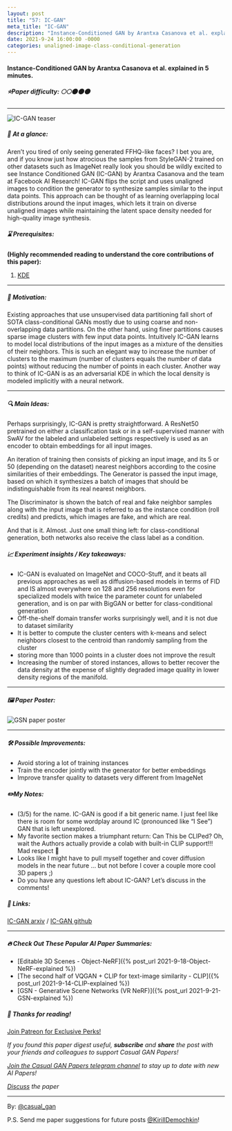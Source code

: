 ```yaml
---
layout: post
title: "57: IC-GAN"
meta_title: "IC-GAN"
description: "Instance-Conditioned GAN by Arantxa Casanova et al. explained in 5 minutes."
date: 2021-9-24 16:00:00 -0000
categories: unaligned-image-class-conditional-generation
---
```


#### Instance-Conditioned GAN by Arantxa Casanova et al. explained in 5 minutes.

##### ⭐️Paper difficulty: 🌕🌕🌑🌑🌑

***

![IC-GAN teaser](/assets/images/icgan_teaser.png "IC-GAN Teaser")

##### 🎯 At a glance:

Aren’t you tired of only seeing generated FFHQ-like faces? I bet you are, and if you know just how atrocious the samples from StyleGAN-2 trained on other datasets such as ImageNet really look you should be wildly excited to see Instance Conditioned GAN (IC-GAN) by Arantxa Casanova and the team at Facebook AI Research! IC-GAN flips the script and uses unaligned images to condition the generator to synthesize samples similar to the input data points. This approach can be thought of as learning overlapping local distributions around the input images, which lets it train on diverse unaligned images while maintaining the latent space density needed for high-quality image synthesis.

##### ⌛️ Prerequisites:

**(Highly recommended reading to understand the core contributions of this paper):**  
1) [KDE](https://en.wikipedia.org/wiki/Kernel_density_estimation)

***

##### 🚀 Motivation:

Existing approaches that use unsupervised data partitioning fall short of SOTA class-conditional GANs mostly due to using coarse and non-overlapping data partitions. On the other hand, using finer partitions causes sparse image clusters with few input data points. Intuitively IC-GAN learns to model local distributions of the input images as a mixture of the densities of their neighbors. This is such an elegant way to increase the number of clusters to the maximum (number of clusters equals the number of data points) without reducing the number of points in each cluster. Another way to think of IC-GAN is as an adversarial KDE in which the local density is modeled implicitly with a neural network.

***

##### 🔍 Main Ideas:

Perhaps surprisingly, IC-GAN is pretty straightforward. A ResNet50 pretrained on either a classification task or in a self-supervised manner with SwAV for the labeled and unlabeled settings respectively is used as an encoder to obtain embeddings for all input images.

An iteration of training then consists of picking an input image, and its 5 or 50 (depending on the dataset) nearest neighbors according to the cosine similarities of their embeddings. The Generator is passed the input image, based on which it synthesizes a batch of images that should be indistinguishable from its real nearest neighbors.

The Discriminator is shown the batch of real and fake neighbor samples along with the input image that is referred to as the instance condition (roll credits) and predicts, which images are fake, and which are real.

And that is it. Almost. Just one small thing left: for class-conditional generation, both networks also receive the class label as a condition.

##### 📈 Experiment insights / Key takeaways:

- IC-GAN is evaluated on ImageNet and COCO-Stuff, and it beats all previous approaches as well as diffusion-based models in terms of FID and IS almost everywhere on 128 and 256 resolutions even for specialized models with twice the parameter count for unlabeled generation, and is on par with BigGAN or better for class-conditional generation
- Off-the-shelf domain transfer works surprisingly well, and it is not due to dataset similarity
- It is better to compute the cluster centers with k-means and select neighbors closest to the centroid than randomly sampling from the cluster
- storing more than 1000 points in a cluster does not improve the result
- Increasing the number of stored instances, allows to better recover the data density at the expense of slightly degraded image quality in lower density regions of the manifold.

***

##### 🖼️ Paper Poster:

![GSN paper poster](/assets/images/icgan.jpg "GSN Paper Poster")

***

##### 🛠 Possible Improvements:

- Avoid storing a lot of training instances
- Train the encoder jointly with the generator for better embeddings
- Improve transfer quality to datasets very different from ImageNet

##### ✏️My Notes:

- (3/5) for the name. IC-GAN is good if a bit generic name. I just feel like there is room for some wordplay around IC (pronounced like “I See”) GAN that is left unexplored.
- My favorite section makes a triumphant return: Can This be CLIPed? Oh, wait the Authors actually provide a colab with built-in CLIP support!!! Mad respect 🤝
- Looks like I might have to pull myself together and cover diffusion models in the near future ... but not before I cover a couple more cool 3D papers ;)
- Do you have any questions left about IC-GAN? Let’s discuss in the comments!

##### 🔗 Links:
[IC-GAN arxiv](https://arxiv.org/pdf/2109.05070v1.pdf) / [IC-GAN github](https://github.com/facebookresearch/ic_gan)

***

##### 🔥 Check Out These Popular AI Paper Summaries:
- [Editable 3D Scenes - Object-NeRF]({% post_url 2021-9-18-Object-NeRF-explained %})
- [The second half of VQGAN + CLIP for text-image similarity - CLIP]({% post_url 2021-9-14-CLIP-explained %})
- [GSN - Generative Scene Networks (VR NeRF)]({% post_url 2021-9-21-GSN-explained %})

##### 👋 Thanks for reading!
<a href="https://www.patreon.com/bePatron?u=53448948" data-patreon-widget-type="become-patron-button">Join Patreon for Exclusive Perks!</a><script async src="https://c6.patreon.com/becomePatronButton.bundle.js"></script>

*If you found this paper digest useful, **subscribe** and **share** the post with your friends and colleagues to support Casual GAN Papers!*

*[Join the Casual GAN Papers telegram channel](https://t.me/joinchat/KeutnzlvetRkZGZi) to stay up to date with new AI Papers!*

*[Discuss](https://t.me/casual_gans_chat) the paper*

***

By: [@casual_gan](https://t.me/joinchat/KeutnzlvetRkZGZi)

P.S. Send me paper suggestions for future posts
[@KirillDemochkin](mailto:kdemochkin@gmail.com)!
